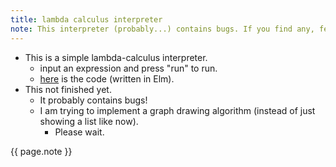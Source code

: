 ```yaml
---
title: lambda calculus interpreter
note: This interpreter (probably...) contains bugs. If you find any, feel free to tell me...
---
```

- This is a simple lambda-calculus interpreter.
  - input an expression and press "run" to run. 
  - [here](https://github.com/sano-jin/lambda.git) is the code (written in Elm). 
- This not finished yet.
  - It probably contains bugs!
  - I am trying to implement a graph drawing algorithm (instead of just showing a list like now).
    - Please wait.
    
<script src="lambda.js"></script>
<div id="myapp"></div>
<p> {{ page.note }} </p>
<script>
  var app = Elm.Main.init({
    node: document.getElementById('myapp')
  });
</script>
